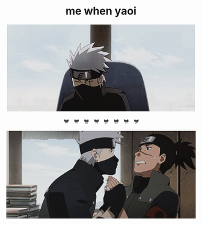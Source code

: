 <h1 align="center">me when yaoi</h1>

<p align="center">
<img src="0d649ba7d0d571b13858e5cbb45045649d9cceed.gif" alt="kkir">
</p>


<p align="center">
<img src="black-bow.gif" alt="overlay">
</p>

<p align="center">
<img src="08abab1c005c9eb9b04171aa1cb20b45a0453704.gif" alt="kkir2">
</p>
